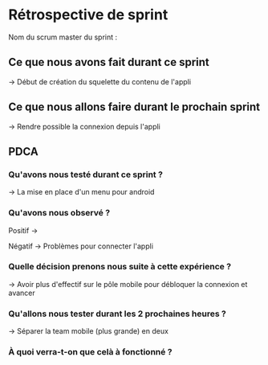 # Rétrospective de sprint

Nom du scrum master du sprint : 

## Ce que nous avons fait durant ce sprint

-> Début de création du squelette du contenu de l'appli


## Ce que nous allons faire durant le prochain sprint

-> Rendre possible la connexion depuis l'appli

## PDCA 
### Qu'avons nous testé durant ce sprint ? 

-> La mise en place d'un menu pour android

### Qu'avons nous observé ? 

Positif 
		-> 

Négatif 
		-> Problèmes pour connecter l'appli

### Quelle décision prenons nous suite à cette expérience ? 

-> Avoir plus d'effectif sur le pôle mobile pour débloquer la connexion et avancer

### Qu'allons nous tester durant les 2 prochaines heures ? 

-> Séparer la team mobile (plus grande) en deux


### À quoi verra-t-on que celà à fonctionné ?



